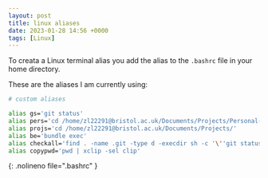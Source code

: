 ```yaml
---
layout: post
title: linux aliases
date: 2023-01-28 14:56 +0000
tags: [Linux]
---
```


To creata a Linux terminal alias you add the alias to the `.bashrc` file in your home directory.

These are the aliases I am currently using:

```bash
# custom aliases

alias gs='git status'
alias pers='cd /home/zl22291@bristol.ac.uk/Documents/Projects/Personal-webpage/dylandijk.github.io/'
alias projs='cd /home/zl22291@bristol.ac.uk/Documents/Projects/'
alias be='bundle exec'
alias checkall='find . -name .git -type d -execdir sh -c '\''git status --porcelain | grep -q "^ M" && echo -e "\\033[0;31m${PWD}\\033[0m"'\'' \;'
alias copypwd='pwd | xclip -sel clip'

```
{: .nolineno file=".bashrc" }
